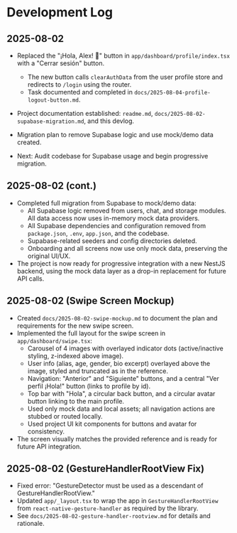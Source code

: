 # Development Log

## 2025-08-02
- Replaced the "¡Hola, Alex! 👋" button in `app/dashboard/profile/index.tsx` with a "Cerrar sesión" button.
  - The new button calls `clearAuthData` from the user profile store and redirects to `/login` using the router.
  - Task documented and completed in `docs/2025-08-04-profile-logout-button.md`.

- Project documentation established: `readme.md`, `docs/2025-08-02-supabase-migration.md`, and this devlog.
- Migration plan to remove Supabase logic and use mock/demo data created.
- Next: Audit codebase for Supabase usage and begin progressive migration.

## 2025-08-02 (cont.)

- Completed full migration from Supabase to mock/demo data:
  - All Supabase logic removed from users, chat, and storage modules. All data access now uses in-memory mock data providers.
  - All Supabase dependencies and configuration removed from `package.json`, `.env`, `app.json`, and the codebase.
  - Supabase-related seeders and config directories deleted.
  - Onboarding and all screens now use only mock data, preserving the original UI/UX.
- The project is now ready for progressive integration with a new NestJS backend, using the mock data layer as a drop-in replacement for future API calls.

## 2025-08-02 (Swipe Screen Mockup)

- Created `docs/2025-08-02-swipe-mockup.md` to document the plan and requirements for the new swipe screen.
- Implemented the full layout for the swipe screen in `app/dashboard/swipe.tsx`:
  - Carousel of 4 images with overlayed indicator dots (active/inactive styling, z-indexed above image).
  - User info (alias, age, gender, bio excerpt) overlayed above the image, styled and truncated as in the reference.
  - Navigation: "Anterior" and "Siguiente" buttons, and a central "Ver perfil ¡Hola!" button (links to profile by id).
  - Top bar with "Hola", a circular back button, and a circular avatar button linking to the main profile.
  - Used only mock data and local assets; all navigation actions are stubbed or routed locally.
  - Used project UI kit components for buttons and avatar for consistency.
- The screen visually matches the provided reference and is ready for future API integration.

## 2025-08-02 (GestureHandlerRootView Fix)

- Fixed error: "GestureDetector must be used as a descendant of GestureHandlerRootView."
- Updated `app/_layout.tsx` to wrap the app in `GestureHandlerRootView` from `react-native-gesture-handler` as required by the library.
- See `docs/2025-08-02-gesture-handler-rootview.md` for details and rationale.
